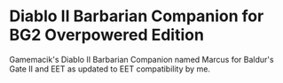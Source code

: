 # Diablo II Barbarian Companion for BG2 Overpowered Edition
Gamemacik's Diablo II Barbarian Companion named Marcus for Baldur's Gate II and EET as updated to EET compatibility by me.
